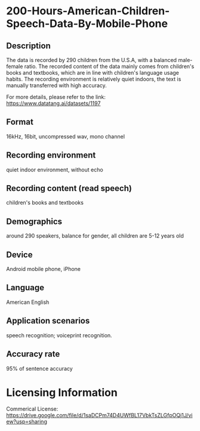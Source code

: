 # 200-Hours-American-Children-Speech-Data-By-Mobile-Phone


## Description
The data is recorded by 290 children from the U.S.A, with a balanced male-female ratio. The recorded content of the data mainly comes from children's books and textbooks, which are in line with children's language usage habits. The recording environment is relatively quiet indoors, the text is manually transferred with high accuracy.

For more details, please refer to the link: https://www.datatang.ai/datasets/1197

## Format
16kHz, 16bit, uncompressed wav, mono channel

## Recording environment
quiet indoor environment, without echo

## Recording content (read speech)
children's books and textbooks

## Demographics
around 290 speakers, balance for gender, all children are 5-12 years old

## Device
Android mobile phone, iPhone

## Language
American English

## Application scenarios
speech recognition; voiceprint recognition.

## Accuracy rate
95% of sentence accuracy

# Licensing Information
Commerical License: https://drive.google.com/file/d/1saDCPm74D4UWfBL17VbkTsZLGfpOQj1J/view?usp=sharing
